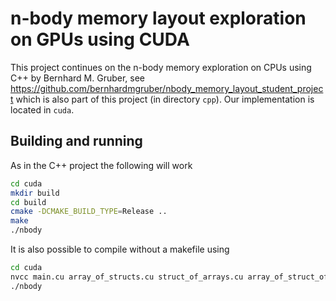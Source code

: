 # n-body memory layout exploration on GPUs using CUDA

This project continues on the n-body memory exploration on CPUs using C++ by Bernhard M. Gruber, see
https://github.com/bernhardmgruber/nbody_memory_layout_student_project
which is also part of this project (in directory `cpp`).
Our implementation is located in `cuda`.

## Building and running

As in the C++ project the following will work
```bash
cd cuda
mkdir build
cd build
cmake -DCMAKE_BUILD_TYPE=Release ..
make
./nbody
```

It is also possible to compile without a makefile using
```bash
cd cuda
nvcc main.cu array_of_structs.cu struct_of_arrays.cu array_of_struct_of_arrays.cu
./nbody
```
